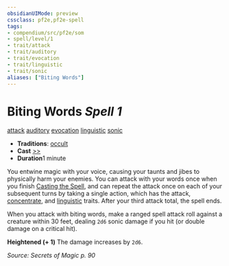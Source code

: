 ```yaml
---
obsidianUIMode: preview
cssclass: pf2e,pf2e-spell
tags:
- compendium/src/pf2e/som
- spell/level/1
- trait/attack
- trait/auditory
- trait/evocation
- trait/linguistic
- trait/sonic
aliases: ["Biting Words"]
---
```

# Biting Words *Spell 1*   
[attack](rules/traits/attack.md "Attack Combat Trait")  [auditory](rules/traits/auditory.md "Auditory Effect Trait")  [evocation](rules/traits/evocation.md "Evocation School Trait")  [linguistic](rules/traits/linguistic.md "Linguistic Effect Trait")  [sonic](rules/traits/sonic.md "Sonic Energy & Element Trait")  

- **Traditions**: [occult](rules/traits/occult.md "Occult Tradition Trait")
- **Cast** [>>](rules/core-rulebook/chapter-9-playing-the-game.md#Actions "Two-Action") 
- **Duration**1 minute

You entwine magic with your voice, causing your taunts and jibes to physically harm your enemies. You can attack with your words once when you finish [Casting the Spell](rules/actions/cast-a-spell.md), and can repeat the attack once on each of your subsequent turns by taking a single action, which has the attack, [concentrate](rules/traits/concentrate.md "Concentrate Action & Ability Trait"), and [linguistic](rules/traits/linguistic.md "Linguistic Effect Trait") traits. After your third attack total, the spell ends.

When you attack with biting words, make a ranged spell attack roll against a creature within 30 feet, dealing `2d6` sonic damage if you hit (or double damage on a critical hit).

**Heightened (+ 1)** The damage increases by `2d6`.

*Source: Secrets of Magic p. 90*
